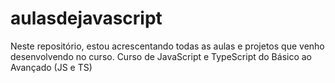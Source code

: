 # aulasdejavascript
Neste repositório, estou acrescentando todas as aulas e projetos que venho desenvolvendo no curso. Curso de JavaScript e TypeScript do Básico ao Avançado (JS e TS)
